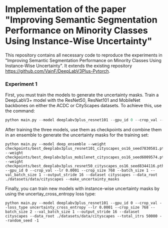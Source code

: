 # Implementation of the paper "Improving Semantic Segmentation Performance on Minority Classes Using Instance-Wise Uncertainty"

This repository contains all necessary code to reproduce the experiments in "Improving Semantic Segmentation Performance on Minority Classes Using Instance-Wise Uncertainty". It extends the existing repository https://github.com/VainF/DeepLabV3Plus-Pytorch.

### Experiment 1

First, you must train the models to generate the uncertainty masks. Train a DeepLabV3+ model with the ResNet50, ResNet101 and MobileNet backbones on either the ACDC or CityScapes datasets. To achieve this, use the command:
```python
python main.py --model deeplabv3plus_resnet101 --gpu_id 0 --crop_val --lr 0.0001 --crop_size 768 --batch_size 2 --val_batch_size 1 --output_stride 16 --dataset cityscapes --data_root ./datasets/data/cityscapes --total_itrs 50000 --random_seed -1
```
After training the three models, use them as checkpoints and combine them in an ensemble to generate the uncertainty masks for the training set:
```
python main.py --model deep_ensemble --weight checkpoints/best_deeplabv3plus_resnet101_cityscapes_os16_seed7830581.pth --weight checkpoints/best_deeplabv3plus_mobilenet_cityscapes_os16_seed6009574.pth --weight checkpoints/best_deeplabv3plus_resnet50_cityscapes_os16_seed8344116.pth --gpu_id 0 --crop_val --lr 0.0001 --crop_size 768 --batch_size 1 --val_batch_size 1 --output_stride 16 --dataset cityscapes --data_root ./datasets/data/cityscapes --make_uncertainty_masks
```
Finally, you can train new models with instance-wise uncertainty masks by using the uncertay_cross_entropy loss type:
```
python main.py --model deeplabv3plus_resnet101 --gpu_id 0 --crop_val --loss_type uncertainty_cross_entropy --lr 0.0001 --crop_size 768 --batch_size 2 --val_batch_size 1 --output_stride 16 --dataset cityscapes --data_root ./datasets/data/cityscapes --total_itrs 50000 --random_seed -1
```
